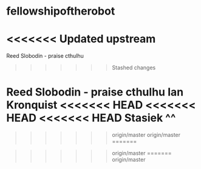# fellowshipoftherobot
<<<<<<< Updated upstream
=======

Reed Slobodin - praise cthulhu
>>>>>>> Stashed changes

Reed Slobodin - praise cthulhu
Ian Kronquist
<<<<<<< HEAD
<<<<<<< HEAD
<<<<<<< HEAD
Stasiek ^^
=======
>>>>>>> origin/master
>>>>>>> origin/master
=======

>>>>>>> origin/master
=======
>>>>>>> origin/master
